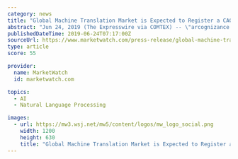 ```yaml
---
category: news
title: "Global Machine Translation Market is Expected to Register a CAGR of 7.1% During the Forecast Period 2019 - 2024"
abstract: "Jun 24, 2019 (The Expresswire via COMTEX) -- \"arcognizance.com\" has added latest research report on \"Global Machine Translation Market\", this report helps to analyze top Key Players, regions, revenue, price, and also covers Industry sales channel ..."
publishedDateTime: 2019-06-24T07:17:00Z
sourceUrl: https://www.marketwatch.com/press-release/global-machine-translation-market-is-expected-to-register-a-cagr-of-71-during-the-forecast-period-2019---2024-2019-06-24
type: article
score: 55

provider:
  name: MarketWatch
  id: marketwatch.com

topics:
  - AI
  - Natural Language Processing

images:
  - url: https://mw3.wsj.net/mw5/content/logos/mw_logo_social.png
    width: 1200
    height: 630
    title: "Global Machine Translation Market is Expected to Register a CAGR of 7.1% During the Forecast Period 2019 - 2024"
---
```

